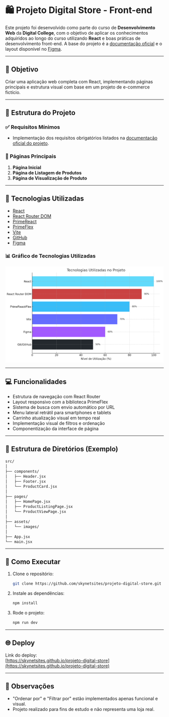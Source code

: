 
# 🛍️ Projeto Digital Store - Front-end

Este projeto foi desenvolvido como parte do curso de **Desenvolvimento Web** da **Digital College**, com o objetivo de aplicar os conhecimentos adquiridos ao longo do curso utilizando **React** e boas práticas de desenvolvimento front-end. A base do projeto é a [documentação oficial](https://github.com/digitalcollegebr/projeto-digital-store) e o layout disponível no [Figma](https://www.figma.com/design/cfb4F7ZXMFQmvmTn3PKI4z/DRIP-STORE---DIGITAL-COLLEGE?node-id=22-30).

---

## 🎯 Objetivo

Criar uma aplicação web completa com React, implementando páginas principais e estrutura visual com base em um projeto de e-commerce fictício.

---

## 🧱 Estrutura do Projeto

### ✅ Requisitos Mínimos
- Implementação dos requisitos obrigatórios listados na [documentação oficial do projeto](https://github.com/digitalcollegebr/projeto-digital-store).

### 📄 Páginas Principais
1. **Página Inicial**
2. **Página de Listagem de Produtos**
3. **Página de Visualização de Produto**

---

## 🧪 Tecnologias Utilizadas

- [React](https://reactjs.org/)
- [React Router DOM](https://reactrouter.com/)
- [PrimeReact](https://primereact.org/)
- [PrimeFlex](https://primeflex.org/)
- [Vite](https://vitejs.dev/)
- [GitHub](https://github.com/)
- [Figma](https://figma.com/)

### 📊 Gráfico de Tecnologias Utilizadas

![Tecnologias Utilizadas](./tecnologias_utilizadas.png)

---

## 💻 Funcionalidades

- Estrutura de navegação com React Router
- Layout responsivo com a biblioteca PrimeFlex
- Sistema de busca com envio automático por URL
- Menu lateral retrátil para smartphones e tablets
- Carrinho atualização visual em tempo real
- Implementação visual de filtros e ordenação
- Componentização da interface de página

---

## 📂 Estrutura de Diretórios (Exemplo)

```
src/
│
├── components/
│   ├── Header.jsx
│   ├── Footer.jsx
│   └── ProductCard.jsx
│
├── pages/
│   ├── HomePage.jsx
│   ├── ProductListingPage.jsx
│   └── ProductViewPage.jsx
│
├── assets/
│   └── images/
│
├── App.jsx
└── main.jsx
```

---

## 🚀 Como Executar

1. Clone o repositório:
   ```bash
   git clone https://github.com/skynetsites/projeto-digital-store.git
   ```

2. Instale as dependências:
   ```bash
   npm install
   ```

3. Rode o projeto:
   ```bash
   npm run dev
   ```

---

## 🌐 Deploy

Link do deploy:  
[https://skynetsites.github.io/projeto-digital-store](https://skynetsites.github.io/projeto-digital-store)

---

## 📎 Observações

- "Ordenar por" e "Filtrar por" estão implementados apenas funcional e visual.
- Projeto realizado para fins de estudo e não representa uma loja real.

